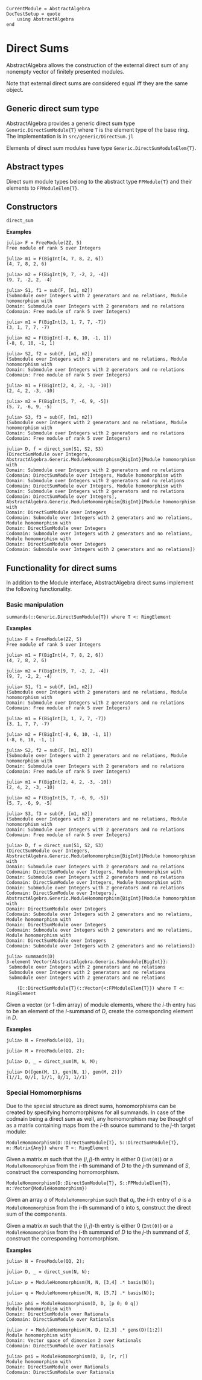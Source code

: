 ```@meta
CurrentModule = AbstractAlgebra
DocTestSetup = quote
    using AbstractAlgebra
end
```

# Direct Sums

AbstractAlgebra allows the construction of the external direct sum of any
nonempty vector of finitely presented modules.

Note that external direct sums are considered equal iff they are the same
object.

## Generic direct sum type

AbstractAlgebra provides a generic direct sum type
`Generic.DirectSumModule{T}` where `T` is the element type of the base ring.
The implementation is in `src/generic/DirectSum.jl`

Elements of direct sum modules have type `Generic.DirectSumModuleElem{T}`.

## Abstract types

Direct sum module types belong to the abstract type `FPModule{T}` and their
elements to `FPModuleElem{T}`.

## Constructors

```@docs
direct_sum
```

**Examples**

```jldoctest
julia> F = FreeModule(ZZ, 5)
Free module of rank 5 over Integers

julia> m1 = F(BigInt[4, 7, 8, 2, 6])
(4, 7, 8, 2, 6)

julia> m2 = F(BigInt[9, 7, -2, 2, -4])
(9, 7, -2, 2, -4)

julia> S1, f1 = sub(F, [m1, m2])
(Submodule over Integers with 2 generators and no relations, Module homomorphism with
Domain: Submodule over Integers with 2 generators and no relations
Codomain: Free module of rank 5 over Integers)

julia> m1 = F(BigInt[3, 1, 7, 7, -7])
(3, 1, 7, 7, -7)

julia> m2 = F(BigInt[-8, 6, 10, -1, 1])
(-8, 6, 10, -1, 1)

julia> S2, f2 = sub(F, [m1, m2])
(Submodule over Integers with 2 generators and no relations, Module homomorphism with
Domain: Submodule over Integers with 2 generators and no relations
Codomain: Free module of rank 5 over Integers)

julia> m1 = F(BigInt[2, 4, 2, -3, -10])
(2, 4, 2, -3, -10)

julia> m2 = F(BigInt[5, 7, -6, 9, -5])
(5, 7, -6, 9, -5)

julia> S3, f3 = sub(F, [m1, m2])
(Submodule over Integers with 2 generators and no relations, Module homomorphism with
Domain: Submodule over Integers with 2 generators and no relations
Codomain: Free module of rank 5 over Integers)

julia> D, f = direct_sum(S1, S2, S3)
(DirectSumModule over Integers, AbstractAlgebra.Generic.ModuleHomomorphism{BigInt}[Module homomorphism with
Domain: Submodule over Integers with 2 generators and no relations
Codomain: DirectSumModule over Integers, Module homomorphism with
Domain: Submodule over Integers with 2 generators and no relations
Codomain: DirectSumModule over Integers, Module homomorphism with
Domain: Submodule over Integers with 2 generators and no relations
Codomain: DirectSumModule over Integers], AbstractAlgebra.Generic.ModuleHomomorphism{BigInt}[Module homomorphism with
Domain: DirectSumModule over Integers
Codomain: Submodule over Integers with 2 generators and no relations, Module homomorphism with
Domain: DirectSumModule over Integers
Codomain: Submodule over Integers with 2 generators and no relations, Module homomorphism with
Domain: DirectSumModule over Integers
Codomain: Submodule over Integers with 2 generators and no relations])
```

## Functionality for direct sums

In addition to the Module interface, AbstractAlgebra direct sums implement the
following functionality.

### Basic manipulation

```@docs
summands(::Generic.DirectSumModule{T}) where T <: RingElement
```

**Examples**

```jldoctest
julia> F = FreeModule(ZZ, 5)
Free module of rank 5 over Integers

julia> m1 = F(BigInt[4, 7, 8, 2, 6])
(4, 7, 8, 2, 6)

julia> m2 = F(BigInt[9, 7, -2, 2, -4])
(9, 7, -2, 2, -4)

julia> S1, f1 = sub(F, [m1, m2])
(Submodule over Integers with 2 generators and no relations, Module homomorphism with
Domain: Submodule over Integers with 2 generators and no relations
Codomain: Free module of rank 5 over Integers)

julia> m1 = F(BigInt[3, 1, 7, 7, -7])
(3, 1, 7, 7, -7)

julia> m2 = F(BigInt[-8, 6, 10, -1, 1])
(-8, 6, 10, -1, 1)

julia> S2, f2 = sub(F, [m1, m2])
(Submodule over Integers with 2 generators and no relations, Module homomorphism with
Domain: Submodule over Integers with 2 generators and no relations
Codomain: Free module of rank 5 over Integers)

julia> m1 = F(BigInt[2, 4, 2, -3, -10])
(2, 4, 2, -3, -10)

julia> m2 = F(BigInt[5, 7, -6, 9, -5])
(5, 7, -6, 9, -5)

julia> S3, f3 = sub(F, [m1, m2])
(Submodule over Integers with 2 generators and no relations, Module homomorphism with
Domain: Submodule over Integers with 2 generators and no relations
Codomain: Free module of rank 5 over Integers)

julia> D, f = direct_sum(S1, S2, S3)
(DirectSumModule over Integers, AbstractAlgebra.Generic.ModuleHomomorphism{BigInt}[Module homomorphism with
Domain: Submodule over Integers with 2 generators and no relations
Codomain: DirectSumModule over Integers, Module homomorphism with
Domain: Submodule over Integers with 2 generators and no relations
Codomain: DirectSumModule over Integers, Module homomorphism with
Domain: Submodule over Integers with 2 generators and no relations
Codomain: DirectSumModule over Integers], AbstractAlgebra.Generic.ModuleHomomorphism{BigInt}[Module homomorphism with
Domain: DirectSumModule over Integers
Codomain: Submodule over Integers with 2 generators and no relations, Module homomorphism with
Domain: DirectSumModule over Integers
Codomain: Submodule over Integers with 2 generators and no relations, Module homomorphism with
Domain: DirectSumModule over Integers
Codomain: Submodule over Integers with 2 generators and no relations])

julia> summands(D)
3-element Vector{AbstractAlgebra.Generic.Submodule{BigInt}}:
 Submodule over Integers with 2 generators and no relations
 Submodule over Integers with 2 generators and no relations
 Submodule over Integers with 2 generators and no relations
```


```
    (D::DirectSumModule{T}(::Vector{<:FPModuleElem{T}}) where T <: RingElement
```

Given a vector (or $1$-dim array) of module elements, where the $i$-th entry
has to be an element of the $i$-summand of $D$, create the corresponding
element in $D$.

**Examples**

```jldoctest
julia> N = FreeModule(QQ, 1);

julia> M = FreeModule(QQ, 2);

julia> D, _ = direct_sum(M, N, M);

julia> D([gen(M, 1), gen(N, 1), gen(M, 2)])
(1//1, 0//1, 1//1, 0//1, 1//1)
```
### Special Homomorphisms

Due to the special structure as direct sums, homomorphisms can be created by specifying
homomorphisms for all summands. In case of the codmain being a direct sum as well,
any homomorphism may be thought of as a matrix containing maps from the $i$-th
source summand to the $j$-th target module:

```
ModuleHomomorphism(D::DirectSumModule{T}, S::DirectSumModule{T}, m::Matrix{Any}) where T <: RingElement
```

Given a matrix $m$ such that the $(i,j)$-th entry is either $0$ (`Int(0)`)
or a `ModuleHomomorphism` from the $i$-th summand of $D$ to the $j$-th summand of
$S$, construct the corresponding homomorphism.

```
ModuleHomomorphism(D::DirectSumModule{T}, S::FPModuleElem{T}, m::Vector{ModuleHomomorphism})
```
Given an array $a$ of `ModuleHomomorphism` such that $a_i$, the $i$-th entry
of $a$ is a `ModuleHomomorphism` from the $i$-th summand of `D` into `S`,
construct the direct sum of the components.


Given a matrix $m$ such that the $(i,j)$-th entry is either $0$ (`Int(0)`)
or a `ModuleHomomorphism` from the $i$-th summand of $D$ to the $j$-th summand of
$S$, construct the corresponding homomorphism.


**Examples**

```jldoctest
julia> N = FreeModule(QQ, 2);

julia> D, _ = direct_sum(N, N);

julia> p = ModuleHomomorphism(N, N, [3,4] .* basis(N));

julia> q = ModuleHomomorphism(N, N, [5,7] .* basis(N));

julia> phi = ModuleHomomorphism(D, D, [p 0; 0 q])
Module homomorphism with
Domain: DirectSumModule over Rationals
Codomain: DirectSumModule over Rationals

julia> r = ModuleHomomorphism(N, D, [2,3] .* gens(D)[1:2])
Module homomorphism with
Domain: Vector space of dimension 2 over Rationals
Codomain: DirectSumModule over Rationals

julia> psi = ModuleHomomorphism(D, D, [r, r])
Module homomorphism with
Domain: DirectSumModule over Rationals
Codomain: DirectSumModule over Rationals
```
